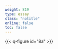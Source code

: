 ```yaml
---
weight: 819
type: essay
class: "notitle"
online: false
toc: false
---
```


{{< q-figure id="8a" >}}
